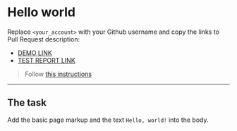 # Hello world
Replace `<your_account>` with your Github username and copy the links to Pull Request description:
- [DEMO LINK](https://Khalniepiesova.github.io/layout_hello-world/)
- [TEST REPORT LINK](https://Khalniepiesova.github.io/layout_hello-world/report/html_report/)

> Follow [this instructions](https://mate-academy.github.io/layout_task-guideline/#how-to-solve-the-layout-tasks-on-github)
___

## The task 
Add the basic page markup and the text `Hello, world!` into the body.
